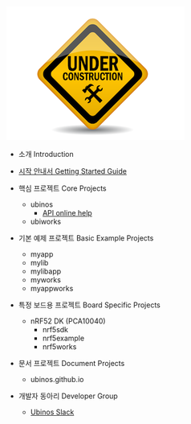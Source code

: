 ![underconstruction](image/underconstruction.png)

* 소개 Introduction

* [시작 안내서 Getting Started Guide](https://sonamu.atlassian.net/wiki/spaces/PUBL/pages/77561861/Getting+Started+Guide?atlOrigin=eyJpIjoiYjAxZmVlZGVkNjkyNDMzMGJkNzJjYmZkY2I0YTJmMWIiLCJwIjoiYyJ9)

* 핵심 프로젝트 Core Projects
    + ubinos
        - [API online help](api/ubinos/html)
    + ubiworks

* 기본 예제 프로젝트 Basic Example Projects
    + myapp
    + mylib
    + mylibapp
    + myworks
    + myappworks

* 특정 보드용 프로젝트 Board Specific Projects
    + nRF52 DK (PCA10040)
        - nrf5sdk
        - nrf5example
        - nrf5works

* 문서 프로젝트 Document Projects
    + ubinos.github.io

* 개발자 동아리 Developer Group
    + [Ubinos Slack](https://ubinos.slack.com)

